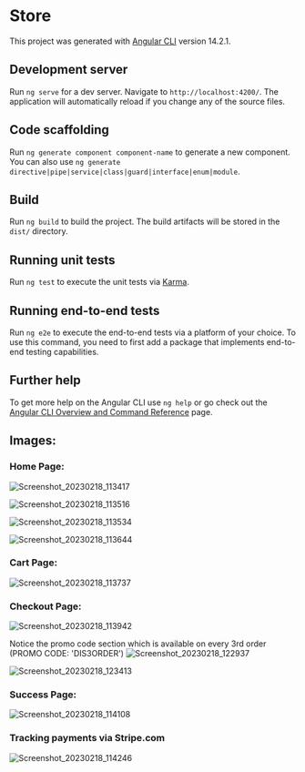 # Store

This project was generated with [Angular CLI](https://github.com/angular/angular-cli) version 14.2.1.

## Development server

Run `ng serve` for a dev server. Navigate to `http://localhost:4200/`. The application will automatically reload if you change any of the source files.

## Code scaffolding

Run `ng generate component component-name` to generate a new component. You can also use `ng generate directive|pipe|service|class|guard|interface|enum|module`.

## Build

Run `ng build` to build the project. The build artifacts will be stored in the `dist/` directory.

## Running unit tests

Run `ng test` to execute the unit tests via [Karma](https://karma-runner.github.io).

## Running end-to-end tests

Run `ng e2e` to execute the end-to-end tests via a platform of your choice. To use this command, you need to first add a package that implements end-to-end testing capabilities.

## Further help

To get more help on the Angular CLI use `ng help` or go check out the [Angular CLI Overview and Command Reference](https://angular.io/cli) page.

## Images: 

### Home Page:

![Screenshot_20230218_113417](https://user-images.githubusercontent.com/65112018/219847824-ae8e419b-af65-4d65-8191-228023882fc7.png)

![Screenshot_20230218_113516](https://user-images.githubusercontent.com/65112018/219847830-1a6291a6-67ec-4324-a534-f2edff5d3725.png)

![Screenshot_20230218_113534](https://user-images.githubusercontent.com/65112018/219847835-c28b6dfe-e84c-4cc2-a286-7d5931b0551b.png) 

![Screenshot_20230218_113644](https://user-images.githubusercontent.com/65112018/219847844-720df619-e763-4db1-8b92-22313c971a82.png)

### Cart Page:

![Screenshot_20230218_113737](https://user-images.githubusercontent.com/65112018/219847881-cc3b885e-58ec-42cd-8f07-adcb0f2a65d0.png)

### Checkout Page:

![Screenshot_20230218_113942](https://user-images.githubusercontent.com/65112018/219847923-b897eb3f-cd2c-4b2c-af08-13542329d787.png)

Notice the promo code section which is available on every 3rd order (PROMO CODE: 'DIS3ORDER')
![Screenshot_20230218_122937](https://user-images.githubusercontent.com/65112018/219847933-6d5243ea-9f8d-4817-9e79-6e7d39869821.png)

![Screenshot_20230218_123413](https://user-images.githubusercontent.com/65112018/219847980-23070d0f-88ac-4dfa-b6c5-46a7c953615d.png)

### Success Page:

![Screenshot_20230218_114108](https://user-images.githubusercontent.com/65112018/219848021-e87f645f-b408-4284-8d75-6d7af9faa6c3.png)
 
### Tracking payments via Stripe.com

![Screenshot_20230218_114246](https://user-images.githubusercontent.com/65112018/219848005-4372216b-1073-4c8a-9bf6-5adb23508044.png)

